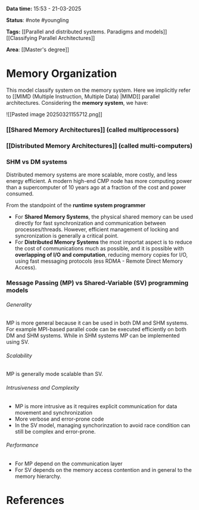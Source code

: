**Data time:** 15:53 - 21-03-2025

**Status**: #note #youngling 

**Tags:** [[Parallel and distributed systems. Paradigms and models]] [[Classifying Parallel Architectures]] 

**Area**: [[Master's degree]]
# Memory Organization

This model classify system on the memory system. Here we implicitly refer to [[MIMD (Multiple Instruction, Multiple Data) |MIMD]] parallel architectures. Considering the **memory system**, we have:

![[Pasted image 20250321155712.png]]
### [[Shared Memory Architectures]] (called multiprocessors)

### [[Distributed Memory Architectures]] (called multi-computers)

### SHM vs DM systems
Distributed memory systems are more scalable, more costly, and less energy efficient. A modern high-end CMP node has more computing power than a supercomputer of 10 years ago at a fraction of the cost and power consumed.

From the standpoint of the **runtime system programmer**
- For **Shared Memory Systems**, the physical shared memory can be used directly for fast synchronization and communication between processes/threads. However, efficient management of locking and syncronization is generally a critical point.
- For **Distributed Memory Systems** the most importat aspect is to reduce the cost of communications much as possible, and it is possible with **overlapping of I/O and computation**, reducing memory copies for I/O, using fast messaging protocols (ess RDMA - Remote Direct Memory Access).

### Message Passing (MP) vs Shared-Variable (SV) programming models
###### Generality
MP is more general because it can be used in both DM and SHM systems. For example MPI-based parallel code can be executed efficiently on both DM and SHM systems. While in SHM systems MP can be implemented using SV.
###### Scalability
MP is generally mode scalable than SV.
###### Intrusiveness and Complexity
- MP is more intrusive as it requires explicit communication for data movement and synchronization
- More verbose and error-prone code
- In the SV model, managing synchorinzation to avoid race condition can still be complex and error-prone.
###### Performance
- For MP depend on the communication layer
- For SV depends on the memory access contention and in general to the memory hierarchy.
# References
